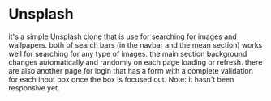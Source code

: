 # Unsplash
it's a simple Unsplash clone that is use for searching for images and wallpapers.
both of search bars (in the navbar and the mean section) works well for searching for any type of images.
the main section background changes automatically and randomly on each page loading or refresh.
there are also another page for login that has a form with a complete validation for each input box once the box is focused out.
Note: it hasn't been responsive yet.
